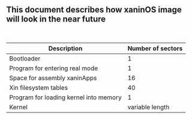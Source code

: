 
## This document describes how xaninOS image will look in the near future

<br>

| Description      | Number of sectors |
| -----------                           | -----------   |
| Bootloader                            | 1             |
| Program for entering real mode        | 1             |
| Space for assembly xaninApps          | 16            |
| Xin filesystem tables                 | 40            |
| Program for loading kernel into memory| 1             |
| Kernel                                | variable length
